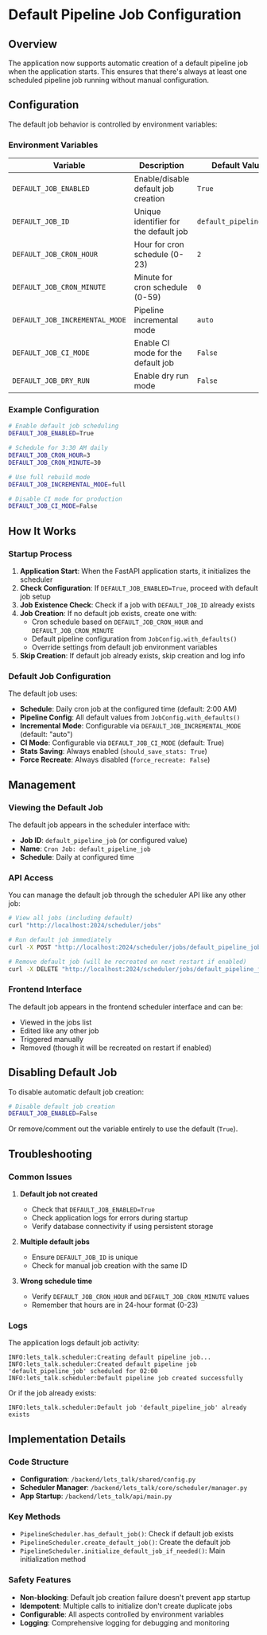 # Default Pipeline Job Configuration

## Overview

The application now supports automatic creation of a default pipeline job when the application starts. This ensures that there's always at least one scheduled pipeline job running without manual configuration.

## Configuration

The default job behavior is controlled by environment variables:

### Environment Variables

| Variable | Description | Default Value | Type |
|----------|-------------|---------------|------|
| `DEFAULT_JOB_ENABLED` | Enable/disable default job creation | `True` | boolean |
| `DEFAULT_JOB_ID` | Unique identifier for the default job | `default_pipeline_job` | string |
| `DEFAULT_JOB_CRON_HOUR` | Hour for cron schedule (0-23) | `2` | integer |
| `DEFAULT_JOB_CRON_MINUTE` | Minute for cron schedule (0-59) | `0` | integer |
| `DEFAULT_JOB_INCREMENTAL_MODE` | Pipeline incremental mode | `auto` | string |
| `DEFAULT_JOB_CI_MODE` | Enable CI mode for the default job | `False` | boolean |
| `DEFAULT_JOB_DRY_RUN` | Enable dry run mode | `False` | boolean |

### Example Configuration

```bash
# Enable default job scheduling
DEFAULT_JOB_ENABLED=True

# Schedule for 3:30 AM daily
DEFAULT_JOB_CRON_HOUR=3
DEFAULT_JOB_CRON_MINUTE=30

# Use full rebuild mode
DEFAULT_JOB_INCREMENTAL_MODE=full

# Disable CI mode for production
DEFAULT_JOB_CI_MODE=False
```

## How It Works

### Startup Process

1. **Application Start**: When the FastAPI application starts, it initializes the scheduler
2. **Check Configuration**: If `DEFAULT_JOB_ENABLED=True`, proceed with default job setup
3. **Job Existence Check**: Check if a job with `DEFAULT_JOB_ID` already exists
4. **Job Creation**: If no default job exists, create one with:
   - Cron schedule based on `DEFAULT_JOB_CRON_HOUR` and `DEFAULT_JOB_CRON_MINUTE`
   - Default pipeline configuration from `JobConfig.with_defaults()`
   - Override settings from default job environment variables
5. **Skip Creation**: If default job already exists, skip creation and log info

### Default Job Configuration

The default job uses:
- **Schedule**: Daily cron job at the configured time (default: 2:00 AM)
- **Pipeline Config**: All default values from `JobConfig.with_defaults()`
- **Incremental Mode**: Configurable via `DEFAULT_JOB_INCREMENTAL_MODE` (default: "auto")
- **CI Mode**: Configurable via `DEFAULT_JOB_CI_MODE` (default: True)
- **Stats Saving**: Always enabled (`should_save_stats: True`)
- **Force Recreate**: Always disabled (`force_recreate: False`)

## Management

### Viewing the Default Job

The default job appears in the scheduler interface with:
- **Job ID**: `default_pipeline_job` (or configured value)
- **Name**: `Cron Job: default_pipeline_job`
- **Schedule**: Daily at configured time

### API Access

You can manage the default job through the scheduler API like any other job:

```bash
# View all jobs (including default)
curl "http://localhost:2024/scheduler/jobs"

# Run default job immediately
curl -X POST "http://localhost:2024/scheduler/jobs/default_pipeline_job/run"

# Remove default job (will be recreated on next restart if enabled)
curl -X DELETE "http://localhost:2024/scheduler/jobs/default_pipeline_job"
```

### Frontend Interface

The default job appears in the frontend scheduler interface and can be:
- Viewed in the jobs list
- Edited like any other job
- Triggered manually
- Removed (though it will be recreated on restart if enabled)

## Disabling Default Job

To disable automatic default job creation:

```bash
# Disable default job creation
DEFAULT_JOB_ENABLED=False
```

Or remove/comment out the variable entirely to use the default (`True`).

## Troubleshooting

### Common Issues

1. **Default job not created**
   - Check that `DEFAULT_JOB_ENABLED=True`
   - Check application logs for errors during startup
   - Verify database connectivity if using persistent storage

2. **Multiple default jobs**
   - Ensure `DEFAULT_JOB_ID` is unique
   - Check for manual job creation with the same ID

3. **Wrong schedule time**
   - Verify `DEFAULT_JOB_CRON_HOUR` and `DEFAULT_JOB_CRON_MINUTE` values
   - Remember that hours are in 24-hour format (0-23)

### Logs

The application logs default job activity:

```
INFO:lets_talk.scheduler:Creating default pipeline job...
INFO:lets_talk.scheduler:Created default pipeline job 'default_pipeline_job' scheduled for 02:00
INFO:lets_talk.scheduler:Default pipeline job created successfully
```

Or if the job already exists:
```
INFO:lets_talk.scheduler:Default job 'default_pipeline_job' already exists
```

## Implementation Details

### Code Structure

- **Configuration**: `/backend/lets_talk/shared/config.py`
- **Scheduler Manager**: `/backend/lets_talk/core/scheduler/manager.py`
- **App Startup**: `/backend/lets_talk/api/main.py`

### Key Methods

- `PipelineScheduler.has_default_job()`: Check if default job exists
- `PipelineScheduler.create_default_job()`: Create the default job
- `PipelineScheduler.initialize_default_job_if_needed()`: Main initialization method

### Safety Features

- **Non-blocking**: Default job creation failure doesn't prevent app startup
- **Idempotent**: Multiple calls to initialize don't create duplicate jobs
- **Configurable**: All aspects controlled by environment variables
- **Logging**: Comprehensive logging for debugging and monitoring
